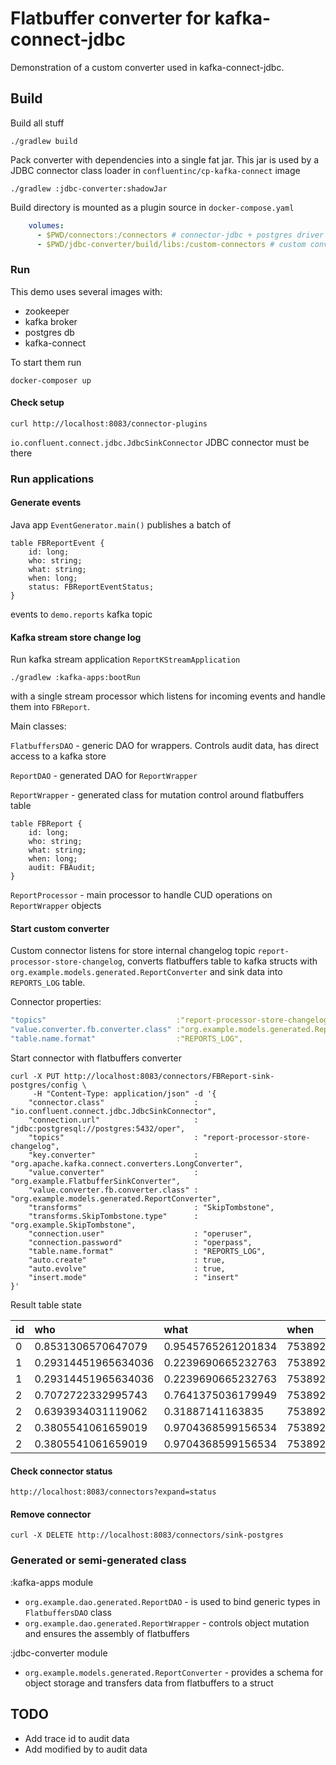 # Flatbuffer converter for kafka-connect-jdbc

Demonstration of a custom converter used in kafka-connect-jdbc.

## Build

Build all stuff

```shell
./gradlew build
```

Pack converter with dependencies into a single fat jar. This jar is used by a JDBC connector class loader in
`confluentinc/cp-kafka-connect` image

```shell
./gradlew :jdbc-converter:shadowJar
```

Build directory is mounted as a plugin source in `docker-compose.yaml`

```yaml
    volumes:
      - $PWD/connectors:/connectors # connector-jdbc + postgres driver
      - $PWD/jdbc-converter/build/libs:/custom-connectors # custom converter build dir
```

### Run

This demo uses several images with:

* zookeeper
* kafka broker
* postgres db
* kafka-connect

To start them run

```shell
docker-composer up
```

#### Check setup

```shell
curl http://localhost:8083/connector-plugins
```

`io.confluent.connect.jdbc.JdbcSinkConnector` JDBC connector must be there

### Run applications

#### Generate events

Java app `EventGenerator.main()` publishes a batch of

```flatbuffers
table FBReportEvent {
    id: long;
    who: string;
    what: string;
    when: long;
    status: FBReportEventStatus;
}
```

events to `demo.reports` kafka topic

#### Kafka stream store change log

Run kafka stream application `ReportKStreamApplication`

```shell
./gradlew :kafka-apps:bootRun
```

with a single stream processor which listens for incoming events and handle them into `FBReport`.

Main classes: 

`FlatbuffersDAO` -  generic DAO for wrappers. Controls audit data, has direct access to a kafka store

`ReportDAO` - generated DAO for `ReportWrapper`

`ReportWrapper` - generated class for mutation control around flatbuffers table

```flatbuffers
table FBReport {
    id: long;
    who: string;
    what: string;
    when: long;
    audit: FBAudit;
}
```

`ReportProcessor` - main processor to handle CUD operations on `ReportWrapper` objects

#### Start custom converter

Custom connector listens for store internal changelog topic
`report-processor-store-changelog`, converts flatbuffers table to kafka structs
with `org.example.models.generated.ReportConverter` and sink data into `REPORTS_LOG` table.

Connector properties:

```yaml
"topics"                             :"report-processor-store-changelog",
"value.converter.fb.converter.class" :"org.example.models.generated.ReportConverter",
"table.name.format"                  :"REPORTS_LOG",
```

Start connector with flatbuffers converter

```shell
curl -X PUT http://localhost:8083/connectors/FBReport-sink-postgres/config \
     -H "Content-Type: application/json" -d '{
    "connector.class"                    : "io.confluent.connect.jdbc.JdbcSinkConnector",
    "connection.url"                     : "jdbc:postgresql://postgres:5432/oper",
    "topics"                             : "report-processor-store-changelog",
    "key.converter"                      : "org.apache.kafka.connect.converters.LongConverter",
    "value.converter"                    : "org.example.FlatbufferSinkConverter",
    "value.converter.fb.converter.class" : "org.example.models.generated.ReportConverter",
    "transforms"                         : "SkipTombstone",
    "transforms.SkipTombstone.type"      : "org.example.SkipTombstone",
    "connection.user"                    : "operuser",
    "connection.password"                : "operpass",
    "table.name.format"                  : "REPORTS_LOG",
    "auto.create"                        : true,
    "auto.evolve"                        : true,
    "insert.mode"                        : "insert"
}'
```

Result table state

| id | who | what | when | audit\_\_trace\_id | audit\_\_version | audit\_\_created\_at | audit\_\_modified\_at | audit\_\_modified\_by | audit\_\_removed |
| :--- | :--- | :--- | :--- | :--- | :--- | :--- | :--- | :--- | :--- |
| 0 | 0.8531306570647079 | 0.9545765261201834 | 753892086890999 | 0 | 1 | 1662647289369 | 1662647289369 |  | false |
| 1 | 0.29314451965634036 | 0.2239690665232763 | 753892661578041 | 0 | 1 | 1662647289380 | 1662647289380 |  | false |
| 1 | 0.29314451965634036 | 0.2239690665232763 | 753892661578041 | 0 | 2 | 1662647289380 | 1662647333486 |  | true |
| 2 | 0.7072722332995743 | 0.7641375036179949 | 753892662035791 | 0 | 1 | 1662647289381 | 1662647289381 |  | false |
| 2 | 0.6393934031119062 | 0.31887141163835 | 753892662182666 | 0 | 2 | 1662647289381 | 1662647289381 |  | false |
| 2 | 0.3805541061659019 | 0.9704368599156534 | 753892662301249 | 0 | 3 | 1662647289381 | 1662647289381 |  | false |
| 2 | 0.3805541061659019 | 0.9704368599156534 | 753892662301249 | 0 | 4 | 1662647289381 | 1662647339269 |  | true |

#### Check connector status

```shell
http://localhost:8083/connectors?expand=status
```

#### Remove connector

```shell
curl -X DELETE http://localhost:8083/connectors/sink-postgres
```

### Generated or semi-generated class

:kafka-apps module
* `org.example.dao.generated.ReportDAO` - is used to bind generic types in `FlatbuffersDAO` class
* `org.example.dao.generated.ReportWrapper` - controls object mutation and ensures the assembly of flatbuffers

:jdbc-converter module
* `org.example.models.generated.ReportConverter` - provides a schema for object storage and transfers data from flatbuffers to a struct

## TODO

* Add trace id to audit data
* Add modified by to audit data